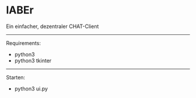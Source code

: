 # lABEr
Ein einfacher, dezentraler CHAT-Client

---

Requirements:
 * python3
 * python3 tkinter

---

Starten:

 * python3 ui.py
